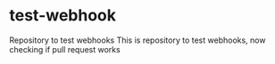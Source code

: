 # test-webhook
Repository to test webhooks
This is repository to test webhooks, now checking if pull request works
